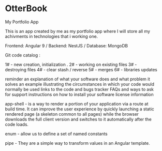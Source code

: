 # OtterBook
My Portfolio App 


This is an app created by me as my portfolio app where I will store all my achivments in technologies that i working one.

Frontend: Angular 9 /
Backend: NestJS /
Database: MongoDB



Git code catalog :

1# - new creation, initialization .
2# - working on existing files
3# - destroying files
4# - clear stash / reverse
5# - merges
6# - libraries updates



reminder 
an explanation of what your software does and what problem it solves
an example illustrating the circumstances in which your code would normally be used
links to the code and bugs tracker
FAQs and ways to ask for support
instructions on how to install your software
license information



app-shell - is a way to render a portion of your application via a route at build time. It can improve the user experience by quickly launching a static rendered page (a skeleton common to all pages) while the browser downloads the full client version and switches to it automatically after the code loads.

enum - allow us to define a set of named constants

pipe - They are a simple way to transform values in an Angular template.